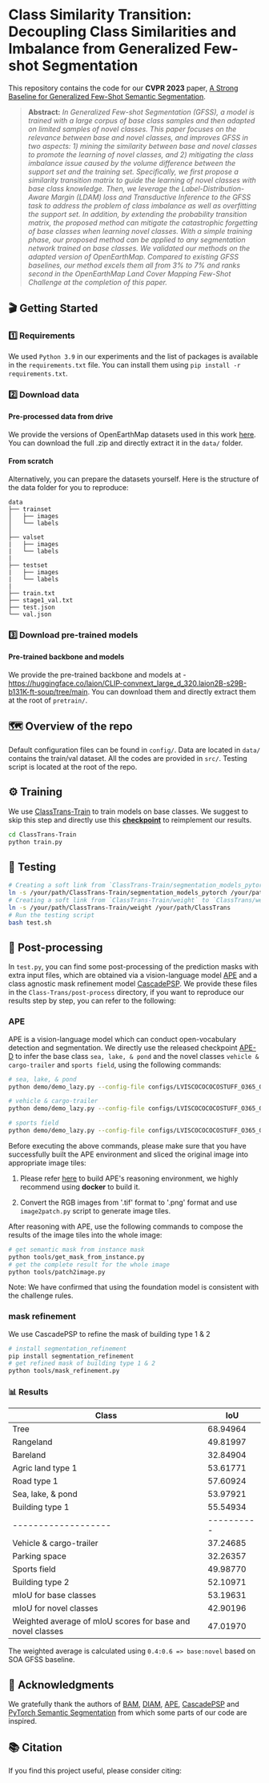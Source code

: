 

# Class Similarity Transition: Decoupling Class Similarities and Imbalance from Generalized Few-shot Segmentation

This repository contains the code for our **CVPR 2023** paper, [A Strong Baseline for Generalized Few-Shot Semantic Segmentation](https://arxiv.org/abs/2211.14126).

> **Abstract:** *In Generalized Few-shot Segmentation (GFSS), a model is trained with a large corpus of base class samples and then adapted on limited samples of novel classes. This paper focuses on the relevance between base and novel classes, and improves GFSS in two aspects: 1) mining the similarity between base and novel classes to promote the learning of novel classes, and 2) mitigating the class imbalance issue caused by the volume difference between the support set and the training set. Specifically, we first propose a similarity transition matrix to guide the learning of novel classes with base class knowledge. Then, we leverage the Label-Distribution-Aware Margin (LDAM) loss and Transductive Inference to the GFSS task to address the problem of class imbalance as well as overfitting the support set. In addition, by extending the probability transition matrix, the proposed method can mitigate the catastrophic forgetting of base classes when learning novel classes. With a simple training phase, our proposed method can be applied to any segmentation network trained on base classes. We validated our methods on the adapted version of OpenEarthMap. Compared to existing GFSS baselines, our method excels them all from 3\% to 7\% and ranks second in the OpenEarthMap Land Cover Mapping Few-Shot Challenge at the completion of this paper.*

## &#x1F3AC; Getting Started

### :one: Requirements
We used `Python 3.9` in our experiments and the list of packages is available in the `requirements.txt` file. You can install them using `pip install -r requirements.txt`.

### :two: Download data

#### Pre-processed data from drive

We provide the versions of OpenEarthMap datasets used in this work [here](https://zenodo.org/records/10828417). You can download the full .zip and directly extract it in the `data/` folder.

#### From scratch

Alternatively, you can prepare the datasets yourself. Here is the structure of the data folder for you to reproduce:

```
data
├── trainset
│   ├── images
│   └── labels
│   
├── valset
|   ├── images
|   └── labels
|
├── testset
|   ├── images
|   └── labels
|
├── train.txt
├── stage1_val.txt
├── test.json
└── val.json

```

### :three: Download pre-trained models

#### Pre-trained backbone and models
We provide the pre-trained backbone and models at - https://huggingface.co/laion/CLIP-convnext_large_d_320.laion2B-s29B-b131K-ft-soup/tree/main. You can download them and directly extract them at the root of `pretrain/`.

## &#x1F5FA; Overview of the repo

Default configuration files can be found in `config/`. Data are located in `data/` contains the train/val dataset. All the codes are provided in `src/`. Testing script is located at the root of the repo.

## &#x2699; Training 

We use [ClassTrans-Train](https://github.com/earth-insights/ClassTrans-Train) to train models on base classes. We suggest to skip this step and directly use this **[checkpoint](https://drive.google.com/file/d/1H9Z9bLU46tDoqXHEhc4BduQ_Vs2RqGvM/view?usp=sharing)** to reimplement our results.

```bash
cd ClassTrans-Train
python train.py
```

## &#x1F9EA; Testing

```bash
# Creating a soft link from `ClassTrans-Train/segmentation_models_pytorch` to `ClassTrans/segmentation_models_pytorch`
ln -s /your/path/ClassTrans-Train/segmentation_models_pytorch /your/path/ClassTrans
# Creating a soft link from `ClassTrans-Train/weight` to `ClassTrans/weight`
ln -s /your/path/ClassTrans-Train/weight /your/path/ClassTrans
# Run the testing script
bash test.sh
```

## &#x1F9CA; Post-processing

In `test.py`, you can find some post-processing of the prediction masks with extra input files, which are obtained via a vision-language model [APE](https://arxiv.org/abs/2312.02153) and a class agnostic mask refinement model [CascadePSP](https://arxiv.org/abs/2005.02551). We provide these files in the `Class-Trans/post-process` directory, if you want to reproduce our results step by step, you can refer to the following:

### APE

APE is a vision-language model which can conduct open-vocabulary detection and segmentation. We directly use the released checkpoint [APE-D](https://huggingface.co/shenyunhang/APE/blob/main/configs/LVISCOCOCOCOSTUFF_O365_OID_VGR_SA1B_REFCOCO_GQA_PhraseCut_Flickr30k/ape_deta/ape_deta_vitl_eva02_clip_vlf_lsj1024_cp_16x4_1080k_mdl_20230829_162438/model_final.pth) to infer the base class `sea, lake, & pond` and the novel classes `vehicle & cargo-trailer` and `sports field`, using the following commands:

```bash
# sea, lake, & pond
python demo/demo_lazy.py --config-file configs/LVISCOCOCOCOSTUFF_O365_OID_VGR_SA1B_REFCOCO_GQA_PhraseCut_Flickr30k/ape_deta/ape_deta_vitl_eva02_clip_vlf_lsj1024_cp_16x4_1080k.py --input data/cvpr2024_oem_ori_png/*.png --output output/cvpr2024_oem_ori_thres-0.12_water/ --confidence-threshold 0.12 --text-prompt 'water' --with-sseg --opts train.init_checkpoint=model_final.pth model.model_vision.select_box_nums_for_evaluation=500 model.model_vision.text_feature_bank_reset=True

# vehicle & cargo-trailer
python demo/demo_lazy.py --config-file configs/LVISCOCOCOCOSTUFF_O365_OID_VGR_SA1B_REFCOCO_GQA_PhraseCut_Flickr30k/ape_deta/ape_deta_vitl_eva02_clip_vlf_lsj1024_cp_16x4_1080k.py --input data/cvpr2024_oem_crop_256-128/*.png --output output/cvpr2024_oem_crop-256-128_thres-0.1_car/ --confidence-threshold 0.1 --text-prompt 'car' --with-sseg --opts train.init_checkpoint=model_final.pth model.model_vision.select_box_nums_for_evaluation=500 model.model_vision.text_feature_bank_reset=True

# sports field
python demo/demo_lazy.py --config-file configs/LVISCOCOCOCOSTUFF_O365_OID_VGR_SA1B_REFCOCO_GQA_PhraseCut_Flickr30k/ape_deta/ape_deta_vitl_eva02_clip_vlf_lsj1024_cp_16x4_1080k.py --input data/cvpr2024_oem_crop_256-128/*.png --output output/cvpr2024_oem_crop-256-128_thres-0.2_sportfield/ --confidence-threshold 0.2 --text-prompt 'sports field,basketball field,soccer field,tennis field,badminton field' --with-sseg --opts train.init_checkpoint=model_final.pth model.model_vision.select_box_nums_for_evaluation=500 model.model_vision.text_feature_bank_reset=True
```

Before executing the above commands, please make sure that you have successfully built the APE environment and sliced the original image into appropriate image tiles:

1. Please refer [here](https://github.com/shenyunhang/APE) to build APE's reasoning environment, we highly recommend using **docker** to build it.

2. Convert the RGB images from '.tif' format to '.png' format and use `image2patch.py` script to generate image tiles.

After reasoning with APE, use the following commands to compose the results of the image tiles into the whole image:

```bash
# get semantic mask from instance mask
python tools/get_mask_from_instance.py
# get the complete result for the whole image
python tools/patch2image.py
```

Note: We have confirmed that using the foundation model is consistent with the challenge rules.

### mask refinement

We use CascadePSP to refine the mask of building type 1 & 2

```bash
# install segmentation_refinement
pip install segmentation_refinement
# get refined mask of building type 1 & 2
python tools/mask_refinement.py 
```

### &#x1F4CA; Results

| Class             | IoU      |
|-------------------|----------|
| Tree              | 68.94964 |
| Rangeland         | 49.81997 |
| Bareland          | 32.84904 |
| Agric land type 1| 53.61771 |
| Road type 1       | 57.60924 |
| Sea, lake, & pond| 53.97921 |
| Building type 1   | 55.54934 |
|-------------------|----------|
| Vehicle & cargo-trailer| 37.24685 |
| Parking space     | 32.26357 |
| Sports field      | 49.98770 |
| Building type 2   | 52.10971 |
| mIoU for base classes | 53.19631 |
| mIoU for novel classes| 42.90196 |
| Weighted average of mIoU scores for base and novel classes | 47.01970 |

The weighted average is calculated using `0.4:0.6 => base:novel` based on SOA GFSS baseline.



## &#x1F64F; Acknowledgments

We gratefully thank the authors of [BAM](https://github.com/chunbolang/BAM), [DIAM](https://github.com/sinahmr/DIaM), [APE](https://github.com/shenyunhang/APE), [CascadePSP](https://github.com/hkchengrex/CascadePSP/tree/master) and [PyTorch Semantic Segmentation](https://github.com/hszhao/semseg) from which some parts of our code are inspired.

## &#x1F4DA; Citation

If you find this project useful, please consider citing:

```bibtex

```